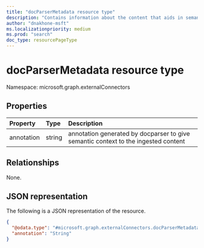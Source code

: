 ```yaml
---
title: "docParserMetadata resource type"
description: "Contains information about the content that aids in semantic search, as generated by Docparser"
author: "dnakhone-msft"
ms.localizationpriority: medium
ms.prod: "search"
doc_type: resourcePageType
---
```


# docParserMetadata resource type

Namespace: microsoft.graph.externalConnectors

## Properties
|Property|Type|Description|
|:---|:---|:---|
|annotation|string|annotation generated by docparser to give semantic context to the ingested content|

## Relationships
None.

## JSON representation
The following is a JSON representation of the resource.
<!-- {
  "blockType": "resource",
  "@odata.type": "microsoft.graph.externalConnectors.docParserMetadata"
}
-->
``` json
{
  "@odata.type": "#microsoft.graph.externalConnectors.docParserMetadata",
  "annotation": "String"
}
```